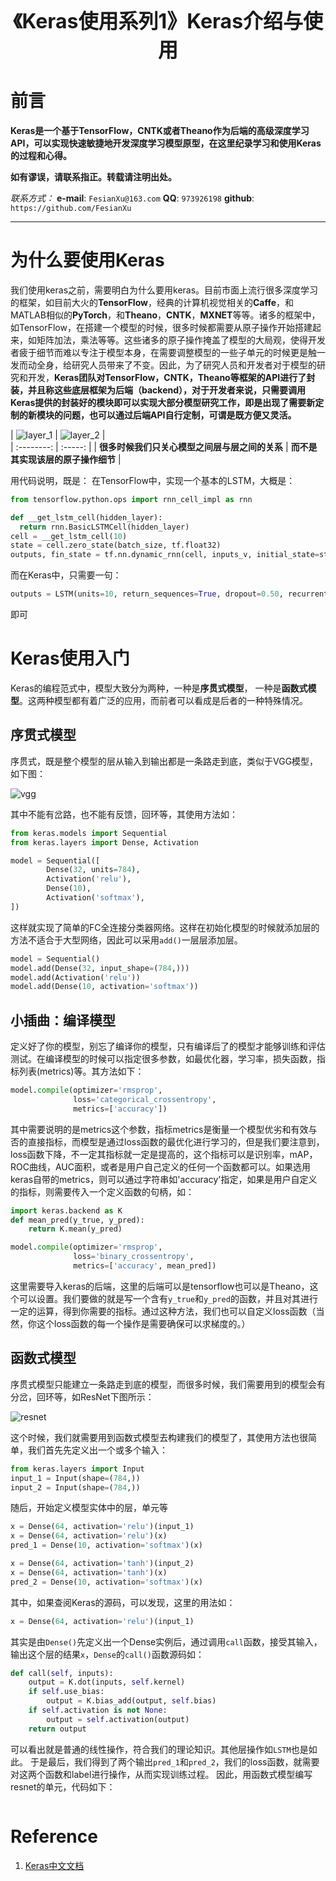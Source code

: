 <div align=center>
<font size="6"><b>《Keras使用系列1》Keras介绍与使用</b></font> 
</div>

# 前言
**Keras是一个基于TensorFlow，CNTK或者Theano作为后端的高级深度学习API，可以实现快速敏捷地开发深度学习模型原型，在这里纪录学习和使用Keras的过程和心得。**

**如有谬误，请联系指正。转载请注明出处。**

*联系方式：*
**e-mail**: `FesianXu@163.com`
**QQ**: `973926198`
**github**: `https://github.com/FesianXu`


*****

# 为什么要使用Keras
我们使用keras之前，需要明白为什么要用keras。目前市面上流行很多深度学习的框架，如目前大火的**TensorFlow**，经典的计算机视觉相关的**Caffe**，和MATLAB相似的**PyTorch**，和**Theano**，**CNTK**，**MXNET**等等。诸多的框架中，如TensorFlow，在搭建一个模型的时候，很多时候都需要从原子操作开始搭建起来，如矩阵加法，乘法等等。这些诸多的原子操作掩盖了模型的大局观，使得开发者疲于细节而难以专注于模型本身，在需要调整模型的一些子单元的时候更是触一发而动全身，给研究人员带来了不变。因此，为了研究人员和开发者对于模型的研究和开发，**Keras团队对TensorFlow，CNTK，Theano等框架的API进行了封装，并且称这些底层框架为后端（backend），对于开发者来说，只需要调用Keras提供的封装好的模块即可以实现大部分模型研究工作，即是出现了需要新定制的新模块的问题，也可以通过后端API自行定制，可谓是既方便又灵活。**

| ![layer_1][layer_1] | ![layer_2][layer_2] |  
    | :--------:   | :-----:   | 
    | **很多时候我们只关心模型之间层与层之间的关系**        | **而不是其实现该层的原子操作细节**      |   

用代码说明，既是：
在TensorFlow中，实现一个基本的LSTM，大概是：
```python
from tensorflow.python.ops import rnn_cell_impl as rnn

def __get_lstm_cell(hidden_layer):
  return rnn.BasicLSTMCell(hidden_layer)
cell = __get_lstm_cell(10)
state = cell.zero_state(batch_size, tf.float32)
outputs, fin_state = tf.nn.dynamic_rnn(cell, inputs_v, initial_state=state)
```
而在Keras中，只需要一句：
```python
outputs = LSTM(units=10, return_sequences=True, dropout=0.50, recurrent_dropout=0.50)(inputs)
```
即可

# Keras使用入门
Keras的编程范式中，模型大致分为两种，一种是**序贯式模型**， 一种是**函数式模型**。这两种模型都有着广泛的应用，而前者可以看成是后者的一种特殊情况。

## 序贯式模型
序贯式，既是整个模型的层从输入到输出都是一条路走到底，类似于VGG模型，如下图：

![vgg][vgg]

其中不能有岔路，也不能有反馈，回环等，其使用方法如：

```python
from keras.models import Sequential
from keras.layers import Dense, Activation

model = Sequential([
		Dense(32, units=784),
		Activation('relu'),
		Dense(10),
		Activation('softmax'),
])
```
这样就实现了简单的FC全连接分类器网络。这样在初始化模型的时候就添加层的方法不适合于大型网络，因此可以采用`add()`一层层添加层。

```python
model = Sequential()
model.add(Dense(32, input_shape=(784,)))
model.add(Activation('relu'))
model.add(Dense(10, activation='softmax'))
```

## 小插曲：编译模型
定义好了你的模型，别忘了编译你的模型，只有编译后了的模型才能够训练和评估测试。在编译模型的时候可以指定很多参数，如最优化器，学习率，损失函数，指标列表(metrics)等。其方法如下：

```python
model.compile(optimizer='rmsprop',
              loss='categorical_crossentropy',
              metrics=['accuracy'])
```
其中需要说明的是metrics这个参数，指标metrics是衡量一个模型优劣和有效与否的直接指标，而模型是通过loss函数的最优化进行学习的，但是我们要注意到，loss函数下降，不一定其指标就一定是提高的，这个指标可以是识别率，mAP，ROC曲线，AUC面积，或者是用户自己定义的任何一个函数都可以。如果选用keras自带的metrics，则可以通过字符串如'accuracy'指定，如果是用户自定义的指标，则需要传入一个定义函数的句柄，如：
```python
import keras.backend as K
def mean_pred(y_true, y_pred):
    return K.mean(y_pred)

model.compile(optimizer='rmsprop',
              loss='binary_crossentropy',
              metrics=['accuracy', mean_pred])
```
这里需要导入keras的后端，这里的后端可以是tensorflow也可以是Theano，这个可以设置。我们要做的就是写一个含有`y_true`和`y_pred`的函数，并且对其进行一定的运算，得到你需要的指标。通过这种方法，我们也可以自定义loss函数（当然，你这个loss函数的每一个操作是需要确保可以求梯度的。）

## 函数式模型
序贯式模型只能建立一条路走到底的模型，而很多时候，我们需要用到的模型会有分岔，回环等，如ResNet下图所示：

![resnet][resnet]

这个时候，我们就需要用到函数式模型去构建我们的模型了，其使用方法也很简单，我们首先先定义出一个或多个输入：
```python
from keras.layers import Input
input_1 = Input(shape=(784,))
input_2 = Input(shape=(784,))
```
随后，开始定义模型实体中的层，单元等
```python
x = Dense(64, activation='relu')(input_1)
x = Dense(64, activation='relu')(x)
pred_1 = Dense(10, activation='softmax')(x)

x = Dense(64, activation='tanh')(input_2)
x = Dense(64, activation='tanh')(x)
pred_2 = Dense(10, activation='softmax')(x)
```
其中，如果查阅Keras的源码，可以发现，这里的用法如：
```python
x = Dense(64, activation='relu')(input_1)
```
其实是由`Dense()`先定义出一个Dense实例后，通过调用`call`函数，接受其输入，输出这个层的结果`x`，`Dense`的`call()`函数源码如：
```python
def call(self, inputs):
	output = K.dot(inputs, self.kernel)
	if self.use_bias:
		output = K.bias_add(output, self.bias)
    if self.activation is not None:
        output = self.activation(output)
    return output
```
可以看出就是普通的线性操作，符合我们的理论知识。其他层操作如`LSTM`也是如此。
于是最后，我们得到了两个输出`pred_1`和`pred_2`，我们的loss函数，就需要对这两个函数和label进行操作，从而实现训练过程。
因此，用函数式模型编写resnet的单元，代码如下：
```python

```


# Reference
1. [Keras中文文档](http://keras-cn.readthedocs.io/en/latest/)


[layer_1]: ./imgs/layer_1.png
[layer_2]: ./imgs/layer_2.png
[vgg]: ./imgs/vgg.jpg
[resnet]: ./imgs/resnet.jpg

